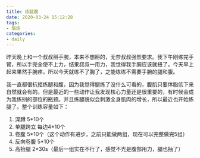 ```yaml
---
title: 练腿腹
date: 2020-03-24 15:12:28
tags: 
- 锻炼
categories: 
- daily
---
```

昨天晚上和一个叔叔掰手腕，本来不想掰的，无奈叔叔强烈要求。我下午刚练完手臂，所以手完全使不上力，结果叔叔一用力，我觉得我手腕应该就扭了。今天早上起来果然手腕疼，所以今天就练不了胸了，之能练练不需要手腕的腿和腹。

我一直都很抗拒练腿和腹，因为我觉得腿练了没什么可看的，腹肌只要体脂低下来自然就会有的。但是最近的一些动作让我发现核心力量还是很重要的，有时候会成为我练别的部位的瓶颈。并且练腿貌似会刺激全身肌肉的增长，所以最近也开始练腿了。整个训练容量如下：

1. 深蹲 5*10个
2. 单腿跨立 每边4*10个
3. 卷腹 5*10个（这个动作有进步，之前只能做两组，现在可以完整做完5组）
4. 反向卷腹 5*10个
5. 高抬腿 2*30s（最后一组实在不行了，感觉不光是腹部用力，腿也抽了）
